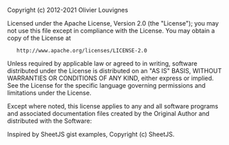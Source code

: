 Copyright (c) 2012-2021 Olivier Louvignes

Licensed under the Apache License, Version 2.0 (the "License"); you may not use this file except in compliance with the
License. You may obtain a copy of the License at

       http://www.apache.org/licenses/LICENSE-2.0

Unless required by applicable law or agreed to in writing, software distributed under the License is distributed on an
"AS IS" BASIS, WITHOUT WARRANTIES OR CONDITIONS OF ANY KIND, either express or implied. See the License for the specific
language governing permissions and limitations under the License.

Except where noted, this license applies to any and all software programs and associated documentation files created by
the Original Author and distributed with the Software:

Inspired by SheetJS gist examples, Copyright (c) SheetJS.
